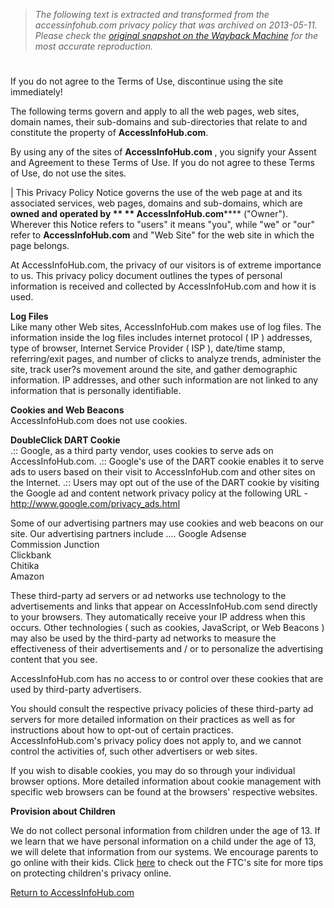 > *The following text is extracted and transformed from the accessinfohub.com privacy policy that was archived on 2013-05-11. Please check the [original snapshot on the Wayback Machine](https://web.archive.org/web/20130511212235id_/http%3A//www.accessinfohub.com/privacy.php) for the most accurate reproduction.*

# 

If you do not agree to the Terms of Use, discontinue using the site immediately! 

The following terms govern and apply to all the web pages, web sites, domain names, their sub-domains and sub-directories that relate to and constitute the property of **AccessInfoHub.com**. 

By using any of the sites of **AccessInfoHub.com** , you signify your Assent and Agreement to these Terms of Use. If you do not agree to these Terms of Use, do not use the sites. 

|  This Privacy Policy Notice governs the use of the web page at and its associated services, web pages, domains and sub-domains, which are **owned and operated by ** ** **AccessInfoHub.com******** ("Owner"). Wherever this Notice refers to "users" it means "you", while "we" or "our" refer to ******AccessInfoHub.com****** and "Web Site" for the web site in which the page belongs. 

At AccessInfoHub.com, the privacy of our visitors is of extreme importance to us. This privacy policy document outlines the types of personal information is received and collected by AccessInfoHub.com and how it is used. 

**Log Files**  
Like many other Web sites, AccessInfoHub.com makes use of log files. The information inside the log files includes internet protocol ( IP ) addresses, type of browser, Internet Service Provider ( ISP ), date/time stamp, referring/exit pages, and number of clicks to analyze trends, administer the site, track user?s movement around the site, and gather demographic information. IP addresses, and other such information are not linked to any information that is personally identifiable. 

**Cookies and Web Beacons**  
AccessInfoHub.com does not use cookies. 

**DoubleClick DART Cookie**  
.:: Google, as a third party vendor, uses cookies to serve ads on AccessInfoHub.com. .:: Google's use of the DART cookie enables it to serve ads to users based on their visit to AccessInfoHub.com and other sites on the Internet. .:: Users may opt out of the use of the DART cookie by visiting the Google ad and content network privacy policy at the following URL - http://www.google.com/privacy_ads.html 

Some of our advertising partners may use cookies and web beacons on our site. Our advertising partners include .... Google Adsense  
Commission Junction  
Clickbank  
Chitika  
Amazon 

These third-party ad servers or ad networks use technology to the advertisements and links that appear on AccessInfoHub.com send directly to your browsers. They automatically receive your IP address when this occurs. Other technologies ( such as cookies, JavaScript, or Web Beacons ) may also be used by the third-party ad networks to measure the effectiveness of their advertisements and / or to personalize the advertising content that you see. 

AccessInfoHub.com has no access to or control over these cookies that are used by third-party advertisers. 

You should consult the respective privacy policies of these third-party ad servers for more detailed information on their practices as well as for instructions about how to opt-out of certain practices. AccessInfoHub.com's privacy policy does not apply to, and we cannot control the activities of, such other advertisers or web sites. 

If you wish to disable cookies, you may do so through your individual browser options. More detailed information about cookie management with specific web browsers can be found at the browsers' respective websites. 

**Provision about Children**

We do not collect personal information from children under the age of 13. If we learn that we have personal information on a child under the age of 13, we will delete that information from our systems. We encourage parents to go online with their kids. Click [here](http://www.onguardonline.gov/topics/kids-privacy.aspx) to check out the FTC's site for more tips on protecting children's privacy online. 

[Return to AccessInfoHub.com](http://www.accessinfohub.com/)
